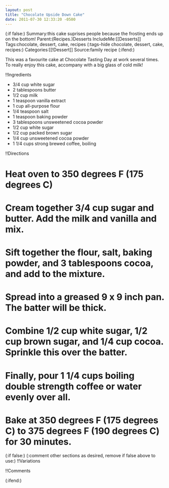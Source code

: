 ```yaml
---
layout: post
title: "Chocolate Upside Down Cake"
date: 2011-07-30 12:33:20 -0500
---
```

(:if false:)
Summary:this cake suprises people because the frosting ends up on the bottom!
Parent:(Recipes.)Desserts
IncludeMe:[[Desserts]]
Tags:chocolate, dessert, cake, recipes
(:tags-hide chocolate, dessert, cake, recipes:)
Categories:[[!Dessert]]
Source:family recipe
(:ifend:)



This was a favourite cake at Chocolate Tasting Day at work several times. To really enjoy this cake, accompany with a big glass of cold milk!

!!Ingredients

* 3/4 cup white sugar
* 2 tablespoons butter
* 1/2 cup milk
* 1 teaspoon vanilla extract
* 1 cup all-purpose flour
* 1/4 teaspoon salt
* 1 teaspoon baking powder
* 3 tablespoons unsweetened cocoa powder
* 1/2 cup white sugar
* 1/2 cup packed brown sugar
* 1/4 cup unsweetened cocoa powder
* 1 1/4 cups strong brewed coffee, boiling

!!Directions

# Heat oven to 350 degrees F (175 degrees C)
# Cream together 3/4 cup sugar and butter. Add the milk and vanilla and mix. 
# Sift together the flour, salt, baking powder, and 3 tablespoons cocoa, and add to the mixture.
# Spread into a greased 9 x 9 inch pan. The batter will be thick.
# Combine 1/2 cup white sugar, 1/2 cup brown sugar, and 1/4 cup cocoa. Sprinkle this over the batter.
# Finally, pour 1 1/4 cups boiling double strength coffee or water evenly over all. 
# Bake at 350 degrees F (175 degrees C) to 375 degrees F (190 degrees C) for 30 minutes.

(:if false:)
(:comment other sections as desired, remove if false above to use:)
!!Variations

!!Comments

(:ifend:)



